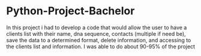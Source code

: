 # Python-Project-Bachelor
In this project i had to develop a code that would allow the user to have a clients list with their name, dna sequence, contacts (multiple if need be), save the data to a determined format, delete information, and accessing to the clients list and information. I was able to do about 90-95% of the project 
